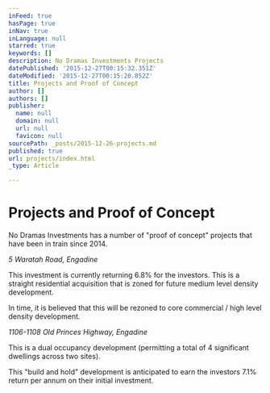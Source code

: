```yaml
---
inFeed: true
hasPage: true
inNav: true
inLanguage: null
starred: true
keywords: []
description: No Dramas Investments Projects
datePublished: '2015-12-27T00:15:32.351Z'
dateModified: '2015-12-27T00:15:20.852Z'
title: Projects and Proof of Concept
author: []
authors: []
publisher:
  name: null
  domain: null
  url: null
  favicon: null
sourcePath: _posts/2015-12-26-projects.md
published: true
url: projects/index.html
_type: Article

---
```

# Projects and Proof of Concept

No Dramas Investments has a number of "proof of concept" projects that have been in train since 2014\.

_5 Waratah Road, Engadine_

This investment is currently returning 6.8% for the investors. This is a straight residential acquisition that is zoned for future medium level density development.

In time, it is believed that this will be rezoned to core commercial / high level density development.

_1106-1108 Old Princes Highway, Engadine_

This is a dual occupancy development (permitting a total of 4 significant dwellings across two sites).

This "build and hold" development is anticipated to earn the investors 7.1% return per annum on their initial investment.